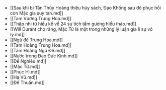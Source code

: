 - [[Sau khi bị Tần Thủy Hoàng thiêu hủy sách, Đạo Khổng sau đó phục hồi còn Mặc gia suy tàn.md]]
- [[Tam Vương Trung Hoa.md]]
- [[Thập nhị tứ hiếu kể về 24 sự tích tấm gương hiếu thảo.md]]
- [[Will Durant cho rằng, Mặc Tử là một trong những lý luận gia lí sự vô lý.md]]
- [[Ngũ đế Trung Hoa.md]]
- [[Tam Hoàng Trung Hoa.md]]
- [[Tam Hoàng Ngũ Đế.md]]
- [[Nước trong Đạo Đức Kinh.md]]
- [[Đế Nghiêu.md]]
- [[Mặc Tử.md]]
- [[Phục Hi.md]]
- [[Hạ Vũ.md]]
- [[Đế Thuấn.md]]

